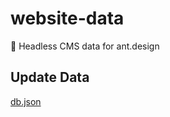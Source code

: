 # website-data
🔢 Headless CMS data for ant.design

## Update Data

[db.json](https://github.com/ant-design/website-data/edit/main/db.json)